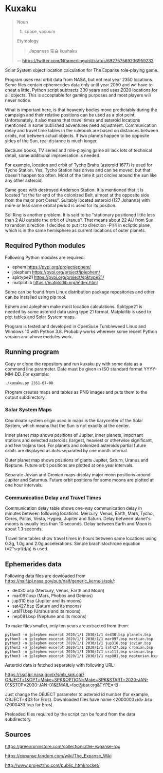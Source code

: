 # Kuxaku

>Noun
>
>1. space, vacuum
>
>Etymology
>
>>Japanese 空白 kuuhaku
>
> -- <https://twitter.com/Nfarmerlinguist/status/692757569236959232>

Solar System object location calculation for The Expanse role-playing game.

Program uses real orbit data from NASA, but not real year 2350 locations. Some files contain ephemerides data only until year 2050 and we have to cheat a little. Python script subtracts 330 years and uses 2020 locations for all objects. This is acceptable for gaming purposes and most players will never notice.

What is important here, is that heavenly bodies move predictably during the campaign and their relative positions can be used as a plot point. Unfortunately, it also means that travel times and asteroid locations mentioned in some published adventures need adjustment. Communication delay and travel time tables in the rulebook are based on distances between orbits, not between actual objects. If two planets happen to be opposite sides of the Sun, real distance is much longer.

Because books, TV series and role-playing game all lack lots of technical detail, some additional improvisation is needed.

For example, location and orbit of Tycho Brahe (asteroid 1677) is used for Tycho Station. Yes, Tycho Station has drives and can be moved, but that doesn't happen too often. Most of the time it just circles around the sun like any other asteroid.

Same goes with destroyed Anderson Station. It is mentioned that it is located "at the far end of the colonized Belt, almost at the opposite side from the major port Ceres". Suitably located asteroid (127 Johanna) with more or less same orbital period is used for its position.

Sol Ring is another problem. It is said to be "stationary positioned little less than 2 AU outside the orbit of Uranus". That means about 22 AU from Sun to random direction. I decided to put it to direction -PI/4 in ecliptic plane, which is in the same hemisphere as current locations of outer planets.

## Required Python modules

Following Python modules are required:

- ephem <https://pypi.org/project/ephem/>
- jplephem <https://pypi.org/project/jplephem/>
- spktype21 <https://pypi.org/project/spktype21/>
- matplotlib <https://matplotlib.org/index.html>

Some can be found from Linux distribution package repositories and other can be installed using pip tool.

Ephem and Jplephem make most location calculations. Spktype21 is needed by some asteroid data using type 21 format. Matplotlib is used to plot tables and Solar System maps.

Program is tested and developed in OpenSuse Tumbleweed Linux and Windows 10 with Python 3.8. Probably works wherever some recent Python version and above modules work.

## Running program

Copy or clone the repository and run kuxaku.py with some date as a command line parameter. Date must be given in ISO standard format YYYY-MM-DD. For example:

	./kuxaku.py 2351-07-08

Program creates maps and tables as PNG images and puts them to the output subdirectory.

### Solar System Maps

Coordinate system origin used in maps is the barycenter of the Solar System, which means that the Sun is not exactly at the center.

Inner planet map shows positions of Jupiter, inner planets, important stations and selected asteroids (largest, heaviest or otherwise significant, and few trojans too). For planets and colonized asteroids partial future orbits are displayed as dots separated by one month interval.

Outer planet map shows positions of giants Jupiter, Saturn, Uranus and Neptune. Future orbit positions are plotted at one year intervals.

Separate Jovian and Cronian maps display major moon positions around Jupiter and Saturnus. Future orbit positions for some moons are plotted at one hour intervals.

### Communication Delay and Travel Times

Communication delay table shows one-way communication delay in minutes between following locations: Mercury, Venus, Earth, Mars, Tycho, Ceres, Pallas, Vesta, Hygiea, Jupiter and Saturn. Delay between planet's moons is usually less than 10 seconds. Delay between Earth and Moon is about 1.3 seconds.

Travel time tables show travel times in hours between same locations using 0.3g, 1.0g and 2.0g accelerations. Simple brachistochrone equation t=2*sqrt(d/a) is used.

## Ephemerides data

Following data files are dowloaded from <https://naif.jpl.nasa.gov/pub/naif/generic_kernels/spk/>:

- de430.bsp (Mercury, Venus, Earth and Moon)
- mar097.bsp (Mars, Phobos and Deimos)
- jup310.bsp (Jupiter and its moons)
- sat427.bsp (Saturn and its moons)
- ura111.bsp (Uranus and its moons)
- nep081.bsp (Neptune and its moons)

To make files smaller, only ten years are extracted from them:

	python3 -m jplephem excerpt 2020/1/1 2030/1/1 de430.bsp planets.bsp
	python3 -m jplephem excerpt 2020/1/1 2030/1/1 mar097.bsp martian.bsp
	python3 -m jplephem excerpt 2020/1/1 2030/1/1 jup310.bsp jovian.bsp
	python3 -m jplephem excerpt 2020/1/1 2030/1/1 sat427.bsp cronian.bsp
	python3 -m jplephem excerpt 2020/1/1 2030/1/1 ura111.bsp uranian.bsp
	python3 -m jplephem excerpt 2020/1/1 2030/1/1 nep081.bsp neptunian.bsp

Asteroid data is fetched separately with following URL:

<https://ssd.jpl.nasa.gov/x/smb_spk.cgi?OBJECT=1&OPT=Make+SPK&OPTION=Make+SPK&START=2020-JAN-01&STOP=2030-JAN-01&EMAIL=foo@bar.org&TYPE=-B>

Just change the OBJECT parameter to asteroid id number (for example, OBJECT=433 for Eros). Downloaded files have name <2000000+id>.bsp (2000433.bsp for Eros).

Preloaded files required by the script can be found from the data subdirectory.

## Sources

<https://greenroninstore.com/collections/the-expanse-rpg>

<https://expanse.fandom.com/wiki/The_Expanse_Wiki>

<http://www.projectrho.com/public_html/rocket/>
